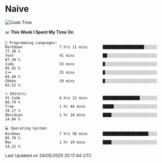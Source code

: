 # Naive
<!-- ## 日拱一卒，功不唐捐 -->
<!-- [![GitHub Streak](https://streak-stats.demolab.com/?user=XiaoXKKK)](https://git.io/streak-stats) -->
<!--START_SECTION:waka-->
![Code Time](http://img.shields.io/badge/Code%20Time-381%20hrs%2014%20mins-blue)

📊 **This Week I Spent My Time On** 

```text
💬 Programming Languages: 
Markdown                 7 hrs 11 mins       ███████████████████░░░░░░   77.38 % 
Text                     41 mins             ██░░░░░░░░░░░░░░░░░░░░░░░   07.39 % 
Cuda                     33 mins             █░░░░░░░░░░░░░░░░░░░░░░░░   05.92 % 
C++                      25 mins             █░░░░░░░░░░░░░░░░░░░░░░░░   04.49 % 
CMake                    19 mins             █░░░░░░░░░░░░░░░░░░░░░░░░   03.52 % 

🔥 Editors: 
VS Code                  6 hrs 12 mins       █████████████████░░░░░░░░   66.79 % 
Trae                     1 hr 46 mins        █████░░░░░░░░░░░░░░░░░░░░   19.17 % 
Obsidian                 1 hr 18 mins        ████░░░░░░░░░░░░░░░░░░░░░   14.04 % 

💻 Operating System: 
Windows                  7 hrs 58 mins       █████████████████████░░░░   85.78 % 
Mac                      1 hr 19 mins        ████░░░░░░░░░░░░░░░░░░░░░   14.22 % 
```


 Last Updated on 24/05/2025 20:17:44 UTC
<!--END_SECTION:waka-->
